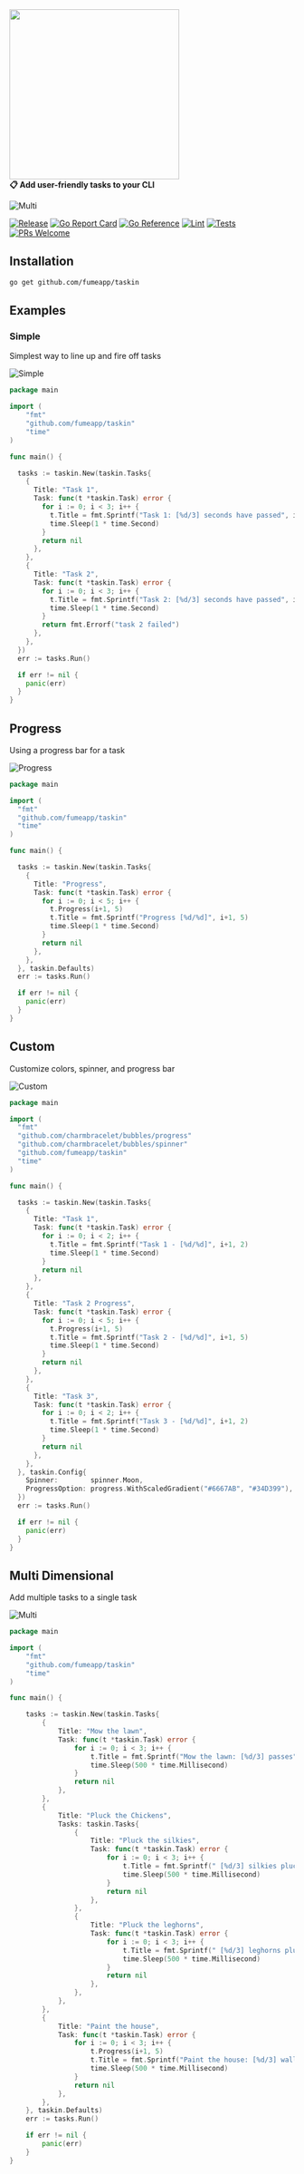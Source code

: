 <img src="https://github.com/fumeapp/taskin/raw/main/taskin.png" width="300" />
<br />
<strong>📋 Add user-friendly tasks to your CLI </strong>
<br />

![Multi](/multi.gif)


[![Release](https://img.shields.io/github/v/release/fumeapp/taskin)](https://github.com/fumeapp/taskin/releases)
[![Go Report Card](https://goreportcard.com/badge/github.com/fumeapp/taskin)](https://goreportcard.com/report/github.com/fumeapp/taskin)
[![Go Reference](https://pkg.go.dev/badge/github.com/fumeapp/taskin.svg)](https://pkg.go.dev/github.com/fumeapp/taskin)
[![Lint](https://github.com/fumeapp/taskin/actions/workflows/lint.yml/badge.svg)](https://github.com/fumeapp/taskin/actions/workflows/lint.yml)
[![Tests](https://github.com/fumeapp/taskin/actions/workflows/test.yml/badge.svg)](https://github.com/fumeapp/taskin/actions/workflows/test.yml)
[![PRs Welcome](https://img.shields.io/badge/PRs-welcome-brightgreen.svg)](https://github.com/fumeapp/taskin/pulls)


## Installation

```bash
go get github.com/fumeapp/taskin
```

## Examples

### Simple
Simplest way to line up and fire off tasks

![Simple](/simple.gif)

```go
package main

import (
    "fmt"
    "github.com/fumeapp/taskin"
    "time"
)

func main() {

  tasks := taskin.New(taskin.Tasks{
    {
      Title: "Task 1",
      Task: func(t *taskin.Task) error {
        for i := 0; i < 3; i++ {
          t.Title = fmt.Sprintf("Task 1: [%d/3] seconds have passed", i+1)
          time.Sleep(1 * time.Second)
        }
        return nil
      },
    },
    {
      Title: "Task 2",
      Task: func(t *taskin.Task) error {
        for i := 0; i < 3; i++ {
          t.Title = fmt.Sprintf("Task 2: [%d/3] seconds have passed", i+1)
          time.Sleep(1 * time.Second)
        }
        return fmt.Errorf("task 2 failed")
      },
    },
  })
  err := tasks.Run()

  if err != nil {
    panic(err)
  }
}
```

## Progress
Using a progress bar for a task

![Progress](/progress.gif)


```go
package main

import (
  "fmt"
  "github.com/fumeapp/taskin"
  "time"
)

func main() {

  tasks := taskin.New(taskin.Tasks{
    {
      Title: "Progress",
      Task: func(t *taskin.Task) error {
        for i := 0; i < 5; i++ {
          t.Progress(i+1, 5)
          t.Title = fmt.Sprintf("Progress [%d/%d]", i+1, 5)
          time.Sleep(1 * time.Second)
        }
        return nil
      },
    },
  }, taskin.Defaults)
  err := tasks.Run()

  if err != nil {
    panic(err)
  }
}
```

## Custom
Customize colors, spinner, and progress bar

![Custom](/custom.gif)

```go
package main

import (
  "fmt"
  "github.com/charmbracelet/bubbles/progress"
  "github.com/charmbracelet/bubbles/spinner"
  "github.com/fumeapp/taskin"
  "time"
)

func main() {

  tasks := taskin.New(taskin.Tasks{
    {
      Title: "Task 1",
      Task: func(t *taskin.Task) error {
        for i := 0; i < 2; i++ {
          t.Title = fmt.Sprintf("Task 1 - [%d/%d]", i+1, 2)
          time.Sleep(1 * time.Second)
        }
        return nil
      },
    },
    {
      Title: "Task 2 Progress",
      Task: func(t *taskin.Task) error {
        for i := 0; i < 5; i++ {
          t.Progress(i+1, 5)
          t.Title = fmt.Sprintf("Task 2 - [%d/%d]", i+1, 5)
          time.Sleep(1 * time.Second)
        }
        return nil
      },
    },
    {
      Title: "Task 3",
      Task: func(t *taskin.Task) error {
        for i := 0; i < 2; i++ {
          t.Title = fmt.Sprintf("Task 3 - [%d/%d]", i+1, 2)
          time.Sleep(1 * time.Second)
        }
        return nil
      },
    },
  }, taskin.Config{
    Spinner:        spinner.Moon,
    ProgressOption: progress.WithScaledGradient("#6667AB", "#34D399"),
  })
  err := tasks.Run()

  if err != nil {
    panic(err)
  }
}


```


## Multi Dimensional
Add multiple tasks to a single task

![Multi](/multi.gif)

```go
package main

import (
	"fmt"
	"github.com/fumeapp/taskin"
	"time"
)

func main() {

	tasks := taskin.New(taskin.Tasks{
		{
			Title: "Mow the lawn",
			Task: func(t *taskin.Task) error {
				for i := 0; i < 3; i++ {
					t.Title = fmt.Sprintf("Mow the lawn: [%d/3] passes", i+1)
					time.Sleep(500 * time.Millisecond)
				}
				return nil
			},
		},
		{
			Title: "Pluck the Chickens",
			Tasks: taskin.Tasks{
				{
					Title: "Pluck the silkies",
					Task: func(t *taskin.Task) error {
						for i := 0; i < 3; i++ {
							t.Title = fmt.Sprintf(" [%d/3] silkies plucked", i+1)
							time.Sleep(500 * time.Millisecond)
						}
						return nil
					},
				},
				{
					Title: "Pluck the leghorns",
					Task: func(t *taskin.Task) error {
						for i := 0; i < 3; i++ {
							t.Title = fmt.Sprintf(" [%d/3] leghorns plucked", i+1)
							time.Sleep(500 * time.Millisecond)
						}
						return nil
					},
				},
			},
		},
		{
			Title: "Paint the house",
			Task: func(t *taskin.Task) error {
				for i := 0; i < 3; i++ {
					t.Progress(i+1, 5)
					t.Title = fmt.Sprintf("Paint the house: [%d/3] walls painted", i+1)
					time.Sleep(500 * time.Millisecond)
				}
				return nil
			},
		},
	}, taskin.Defaults)
	err := tasks.Run()

	if err != nil {
		panic(err)
	}
}

```
